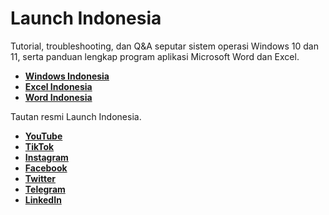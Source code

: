 # Launch Indonesia

Tutorial, troubleshooting, dan Q&A seputar sistem operasi Windows 10 dan 11, serta panduan lengkap program aplikasi Microsoft Word dan Excel.

- [**Windows Indonesia**](https://windowsindonesia.id)
- [**Excel Indonesia**](https://excelindonesia.id)
- [**Word Indonesia**](https://wordindonesia.id)

Tautan resmi Launch Indonesia.

- [**YouTube**](https://www.youtube.com/c/launchid)
- [**TikTok**](https://www.tiktok.com/@launchid)
- [**Instagram**](https://www.instagram.com/launchid)
- [**Facebook**](https://www.facebook.com/launchid)
- [**Twitter**](https://twitter.com/launchidn)
- [**Telegram**](https://t.me/launchid)
- [**LinkedIn**](https://www.linkedin.com/company/launchid)
